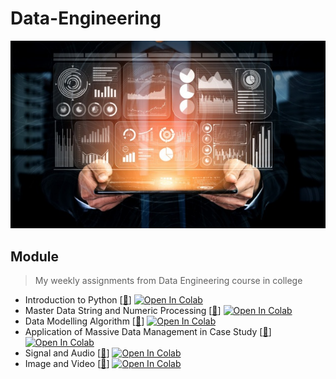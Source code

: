 # Data-Engineering
<img src="https://github.com/Bayunova28/Data-Engineering/blob/main/big-data-technology-business-finance-concept_31965-3535.jpg" width="1000">

## Module
> My weekly assignments from Data Engineering course in college
- Introduction to Python [[📂](https://github.com/Bayunova28/Data-Engineering/tree/main/Introduction%20to%20Python)] [![Open In Colab](https://colab.research.google.com/assets/colab-badge.svg)](https://colab.research.google.com/drive/1stphKHKSSzbaejCtUPC5Cx65xh8EWwwD?usp=sharing)
- Master Data String and Numeric Processing [[📂](https://github.com/Bayunova28/Data-Engineering/tree/main/Master%20Data%20String%20and%20Numeric%20Processing)] [![Open In Colab](https://colab.research.google.com/assets/colab-badge.svg)](https://colab.research.google.com/drive/1Qoj2Ne6aImlTy1Az_hhFpbToiUJ38v1F?usp=sharing)
- Data Modelling Algorithm [[📂](https://github.com/Bayunova28/Data-Engineering/tree/main/Data%20Modelling%20Algorithm)] [![Open In Colab](https://colab.research.google.com/assets/colab-badge.svg)](https://colab.research.google.com/drive/1R7_ih405Wdfibl3AWLSZVw7azws3hlKj?usp=sharing)
- Application of Massive Data Management in Case Study [[📂](https://github.com/Bayunova28/Data-Engineering/tree/main/Application%20of%20Massive%20Data%20Management%20in%20Case%20Study)] [![Open In Colab](https://colab.research.google.com/assets/colab-badge.svg)](https://colab.research.google.com/drive/1vo2TltQdReKHt_qfUPBX7YoiEvRc4iAK?usp=sharing)
- Signal and Audio [[📂](https://github.com/Bayunova28/Data-Engineering/tree/main/Signal%20and%20Audio)] [![Open In Colab](https://colab.research.google.com/assets/colab-badge.svg)](https://colab.research.google.com/drive/1LRUsvLFZJCPmIEhhIghFf-R5PvlQAw60?usp=sharing)
- Image and Video [[📂](https://github.com/Bayunova28/Data-Engineering/tree/main/Image%20and%20Video)] [![Open In Colab](https://colab.research.google.com/assets/colab-badge.svg)](https://colab.research.google.com/drive/1qtVywH6oDXd7wui1Ry4f26z3_mvW0xDB?usp=sharing)
